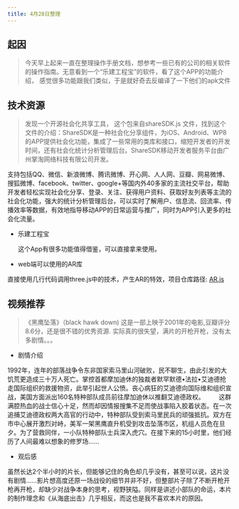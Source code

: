 ```yaml
---
title: 4月28日整理
---
```


## 起因

> 今天早上起来一直在整理操作手册文档，想参考一些已有的公司的相关软件的操作指南。无意看到一个“乐建工程宝”的软件，看了这个APP的功能介绍，
感觉很多功能跟我们类似，于是就好奇去反编译了一下他们的apk文件

## 技术资源

 > 发现一个开源社会化共享工具， 这个包来自shareSDK.js 文件，找到这个文件的介绍：ShareSDK是一种社会化分享组件，为iOS、Android、WP8 的APP提供社会化功能，集成了一些常用的类库和接口，缩短开发者的开发时间，还有社会化统计分析管理后台。ShareSDK移动开发者服务平台由广州掌淘网络科技有限公司开发。

支持包括QQ、微信、新浪微博、腾讯微博、开心网、人人网、豆瓣、网易微博、搜狐微博、facebook、twitter、google+等国内外40多家的主流社交平台，帮助开发者轻松实现社会化分享、登录、关注、获得用户资料、获取好友列表等主流的社会化功能，强大的统计分析管理后台，可以实时了解用户、信息流、回流率、传播效率等数据，有效地指导移动APP的日常运营与推广，同时为APP引入更多的社会化流量。

* 乐建工程宝

   这个App有很多功能值得借鉴，可以直接拿来使用。

* web端可以使用的AR库

直接使用几行代码调用three.js中的技术，产生AR的特效，项目仓库路径: [AR.js](https://github.com/jeromeetienne/AR.js/)


## 视频推荐

>  《黑鹰坠落》（black hawk down) 这是一部上映于2001年的电影,豆瓣评分8.6分，还是很不错的优秀资源. 实际真的很失望，满片的开枪开枪，没有太多剧情。。。

* 剧情介绍

1992年，连年的部落战争令东非国家索马里山河破败，民不聊生，由此引发的大饥荒更造成三十万人死亡。掌控首都摩加迪休的独裁者默罕默德•法拉•艾迪德抢走国际组织的救援物资，此举引起世人公愤。丧心病狂的艾迪德向国际维和组织宣战，美国方面派出160名特种部队成员前往摩加迪休以推翻艾迪德政权。 
　　这群满腔热血的战士信心十足，然而却因情报搜集不足而使战事陷入胶着状态。在一次追捕艾迪德政权两大高官的行动中，特种部队受到索马里民兵的顽强抵抗。双方在市中心展开激烈对峙，美军一架黑鹰直升机受到攻击坠落市区，机组人员危在旦夕。为了营救同伴，一小队特种部队士兵深入虎穴。在接下来的15小时里，他们经历了人间最难以想象的修罗场……


* 观后感

虽然长达2个半小时的片长，但能够记住的角色却几乎没有，甚至可以说，这片没有剧情……影片想高度还原一场战役的细节并非不好，但整部片子除了不断开枪开枪再开枪，却缺少对战争本身的思考，视野狭隘。同样是讲述小部队的命运，本片的制作理念和《从海底出击》几乎相反，而这也是我不喜欢本片的原因。